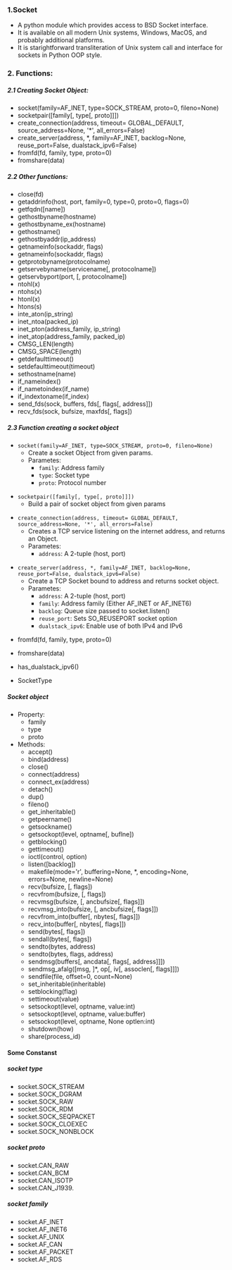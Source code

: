 ### 1.Socket
- A python module which provides access to BSD Socket interface.
- It is available on all modern Unix systems, Windows, MacOS, and probably additional platforms.
- It is starightforward transliteration of Unix system call and interface for sockets in Python OOP style.

### 2. Functions:
##### 2.1 Creating Socket Object:
- socket(family=AF_INET, type=SOCK_STREAM, proto=0, fileno=None)
- socketpair([family[, type[, proto]]])
- create_connection(address, timeout= GLOBAL_DEFAULT, source_address=None, '*', all_errors=False)
- create_server(address, *, family=AF_INET, backlog=None, reuse_port=False, dualstack_ipv6=False)
- fromfd(fd, family, type, proto=0)
- fromshare(data)

##### 2.2 Other functions:
- close(fd)
- getaddrinfo(host, port, family=0, type=0, proto=0, flags=0)
- getfqdn([name])
- gethostbyname(hostname)
- gethostbyname_ex(hostname)
- gethostname()
- gethostbyaddr(ip_address)
- getnameinfo(sockaddr, flags)
- getnameinfo(sockaddr, flags)
- getprotobyname(protocolname)
- getservebyname(servicename[, protocolname])
- getservbyport(port,  [, protocolname])
- ntohl(x)
- ntohs(x)
- htonl(x)
- htons(s)
- inte_aton(ip_string)
- inet_ntoa(packed_ip)
- inet_pton(address_family, ip_string)
- inet_atop(address_family, packed_ip)
- CMSG_LEN(length)
- CMSG_SPACE(length)
- getdefaulttimeout()
- setdefaulttimeout(timeout)
- sethostname(name)
- if_nameindex()
- if_nametoindex(if_name)
- if_indextoname(if_index)
- send_fds(sock, buffers, fds[, flags[, address]])
- recv_fds(sock, bufsize, maxfds[, flags])

##### 2.3 Function creating a socket object
+ `socket(family=AF_INET, type=SOCK_STREAM, proto=0, fileno=None)`
    - Create a socket Object from given params.
    - Parametes:
        - `family`: Address family
        - `type`:  Socket type
        - `proto`: Protocol number

- `socketpair([family[, type[, proto]]])`
    - Build a pair of socket object from given params
+ `create_connection(address, timeout= GLOBAL_DEFAULT, source_address=None, '*', all_errors=False)`
    - Creates a TCP service listening on the internet address, and returns an Object.
    - Parametes:
        - `address`: A 2-tuple (host, port)
- `create_server(address, *, family=AF_INET, backlog=None, reuse_port=False, dualstack_ipv6=False)`
    - Create a TCP Socket bound to address and returns socket object.
    - Parametes:
        - `address`: A 2-tuple (host, port)
        - `family`: Address family (Either AF_INET or AF_INET6)
        - `backlog`: Queue size passed to socket.listen()
        - `reuse_port`: Sets SO_REUSEPORT socket option
        - `dualstack_ipv6`: Enable use of both IPv4 and IPv6
+ fromfd(fd, family, type, proto=0)
- fromshare(data)
+ has_dualstack_ipv6()
- SocketType



##### Socket object
- Property:
    - family
    - type
    - proto
- Methods:
    - accept()
    - bind(address)
    - close()
    - connect(address)
    - connect_ex(address)
    - detach()
    - dup()
    - fileno()
    - get_inheritable()
    - getpeername()
    - getsockname()
    - getsockopt(level, optname[, buflne])
    - getblocking()
    - gettimeout()
    - ioctl(control, option)
    - listen([backlog])
    - makefile(mode='r', buffering=None, *, encoding=None, errors=None, newline=None)
    - recv(bufsize, [, flags])
    - recvfrom(bufsize, [, flags])
    - recvmsg(bufsize, [, ancbufsize[, flags]])
    - recvmsg_into(bufsize, [, ancbufsize[, flags]])
    - recvfrom_into(buffer[, nbytes[, flags]])
    - recv_into(buffer[, nbytes[, flags]])
    - send(bytes[, flags])
    - sendall(bytes[, flags])
    - sendto(bytes, address)
    - sendto(bytes, flags, address)
    - sendmsg(buffers[, ancdata[, flags[, address]]])
    - sendmsg_afalg([msg, ]*, op[, iv[, assoclen[, flags]]]) 
    - sendfile(file, offset=0, count=None)
    - set_inheritable(inheritable)
    - setblocking(flag)
    - settimeout(value)
    - setsockopt(level, optname, value:int)
    - setsockopt(level, optname, value:buffer)
    - setsockopt(level, optname, None optlen:int)
    - shutdown(how)
    - share(process_id)


#### Some Constanst
##### socket type
- socket.SOCK_STREAM
- socket.SOCK_DGRAM
- socket.SOCK_RAW
- socket.SOCK_RDM
- socket.SOCK_SEQPACKET
- socket.SOCK_CLOEXEC
- socket.SOCK_NONBLOCK


##### socket proto
- socket.CAN_RAW
- socket.CAN_BCM
- socket.CAN_ISOTP 
- socket.CAN_J1939.


##### socket family
- socket.AF_INET
- socket.AF_INET6
- socket.AF_UNIX
- socket.AF_CAN
- socket.AF_PACKET
- socket.AF_RDS




